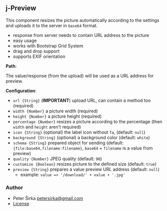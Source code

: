 ﻿## j-Preview

This component resizes the picture automatically according to the settings and uploads it to the server in `base64` format.

- response from server needs to contain URL address to the picture
- easy usage
- works with Bootstrap Grid System
- drag and drop support
- supports EXIF orientation

__Path__:

The value/response (from the upload) will be used as a URL address for preview.

__Configuration__:

- `url {String}` (__IMPORTANT__) upload URL, can contain a method too (required)
- `width {Number}` a picture width (required)
- `height {Number}` a picture height (required)
- `percentage {Number}` resizes a picture according to the percentage (then `width` and `height` aren't required)
- `icon {String}` (optional) the label icon without `fa`, (default: `null`)
- `background {String}` (optional) a background color (default: `white`)
- `schema {String}` prepared object for sending (default: `{file:base64,filename:filename}`, `base64` + `filename` is a value from preview)
- `quality {Number}` JPEG quality (default: `90`)
- `customize {Boolean}` resizes picture to the defined size (default: `true`)
- `preview {String}` prepares a value preview URL address (default: `null`)
	- example: `value => '/download/' + value + '.jpg'`

### Author

- Peter Širka <petersirka@gmail.com>
- [License](https://www.totaljs.com/license/)
